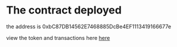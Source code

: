 # The contract deployed

the address is 0xbC87DB14562E7468885DcBe4EF1113419166677e

view the token and transactions here [here](https://testnet.snowtrace.io/token/0xbc87db14562e7468885dcbe4ef1113419166677e?a=0xEF53298e79ca3fFDc3229A6dE80586E0B5268B00)
